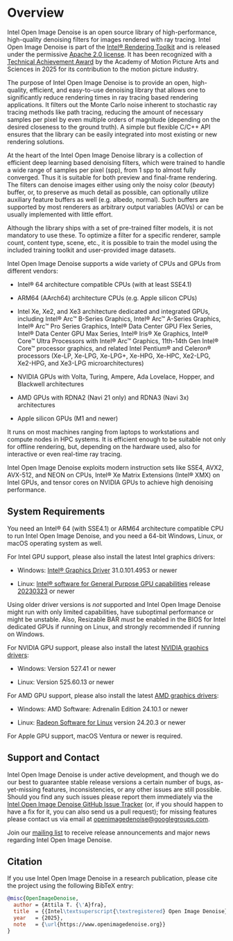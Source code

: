 Overview
========

Intel Open Image Denoise is an open source library of high-performance,
high-quality denoising filters for images rendered with ray tracing.
Intel Open Image Denoise is part of the
[Intel® Rendering Toolkit](https://software.intel.com/en-us/oneapi/render-kit)
and is released under the permissive
[Apache 2.0 license](http://www.apache.org/licenses/LICENSE-2.0). It has been
recognized with a [Technical Achievement Award](https://press.oscars.org/news/14-achievements-be-honored-scientific-and-technical-awardsr)
by the Academy of Motion Picture Arts and Sciences in 2025 for its contribution
to the motion picture industry.

The purpose of Intel Open Image Denoise is to provide an open, high-quality,
efficient, and easy-to-use denoising library that allows one to significantly
reduce rendering times in ray tracing based rendering applications. It filters
out the Monte Carlo noise inherent to stochastic ray tracing methods like path
tracing, reducing the amount of necessary samples per pixel by even multiple
orders of magnitude (depending on the desired closeness to the ground truth).
A simple but flexible C/C++ API ensures that the library can be easily
integrated into most existing or new rendering solutions.

At the heart of the Intel Open Image Denoise library is a collection of
efficient deep learning based denoising filters, which were trained to handle
a wide range of samples per pixel (spp), from 1 spp to almost fully converged.
Thus it is suitable for both preview and final-frame rendering. The filters can
denoise images either using only the noisy color (*beauty*) buffer, or, to
preserve as much detail as possible, can optionally utilize auxiliary feature
buffers as well (e.g. albedo, normal). Such buffers are supported by most
renderers as arbitrary output variables (AOVs) or can be usually implemented
with little effort.

Although the library ships with a set of pre-trained filter models, it is not
mandatory to use these. To optimize a filter for a specific renderer, sample
count, content type, scene, etc., it is possible to train the model using the
included training toolkit and user-provided image datasets.

Intel Open Image Denoise supports a wide variety of CPUs and GPUs from different
vendors:

-   Intel® 64 architecture compatible CPUs (with at least SSE4.1)

-   ARM64 (AArch64) architecture CPUs (e.g. Apple silicon CPUs)

-   Intel Xe, Xe2, and Xe3 architecture dedicated and integrated GPUs, including
    Intel® Arc™ B-Series Graphics, Intel® Arc™ A-Series Graphics,
    Intel® Arc™ Pro Series Graphics, Intel® Data Center GPU Flex Series,
    Intel® Data Center GPU Max Series, Intel® Iris® Xe Graphics, Intel® Core™
    Ultra Processors with Intel® Arc™ Graphics, 11th-14th Gen Intel® Core™
    processor graphics, and related Intel Pentium® and Celeron® processors
    (Xe-LP, Xe-LPG, Xe-LPG+, Xe-HPG, Xe-HPC, Xe2-LPG, Xe2-HPG, and Xe3-LPG
    microarchitectures)

-   NVIDIA GPUs with Volta, Turing, Ampere, Ada Lovelace, Hopper, and
    Blackwell architectures

-   AMD GPUs with RDNA2 (Navi 21 only) and RDNA3 (Navi 3x) architectures

-   Apple silicon GPUs (M1 and newer)

It runs on most machines ranging from laptops to workstations and compute nodes
in HPC systems. It is efficient enough to be suitable not only for offline
rendering, but, depending on the hardware used, also for interactive or even
real-time ray tracing.

Intel Open Image Denoise exploits modern instruction sets like SSE4, AVX2,
AVX-512, and NEON on CPUs, Intel® Xe Matrix Extensions (Intel® XMX) on Intel
GPUs, and tensor cores on NVIDIA GPUs to achieve high denoising performance.


System Requirements
-------------------

You need an Intel® 64 (with SSE4.1) or ARM64 architecture compatible CPU to run
Intel Open Image Denoise, and you need a 64-bit Windows, Linux, or macOS
operating system as well.

For Intel GPU support, please also install the latest Intel graphics drivers:

-   Windows:
    [Intel® Graphics Driver](https://www.intel.com/content/www/us/en/download/726609/intel-arc-iris-xe-graphics-whql-windows.html)
    31.0.101.4953 or newer

-   Linux:
    [Intel® software for General Purpose GPU capabilities](https://dgpu-docs.intel.com/driver/installation.html)
    release [20230323](https://dgpu-docs.intel.com/releases/stable_602_20230323.html)
    or newer

Using older driver versions is *not* supported and Intel Open Image Denoise
might run with only limited capabilities, have suboptimal performance or might
be unstable. Also, Resizable BAR *must* be enabled in the BIOS for Intel
dedicated GPUs if running on Linux, and strongly recommended if running on
Windows.

For NVIDIA GPU support, please also install the latest
[NVIDIA graphics drivers](https://www.nvidia.com/en-us/geforce/drivers/):

-   Windows: Version 527.41 or newer

-   Linux: Version 525.60.13 or newer

For AMD GPU support, please also install the latest
[AMD graphics drivers](https://www.amd.com/en/support):

-   Windows: AMD Software: Adrenalin Edition 24.10.1 or newer

-   Linux: [Radeon Software for Linux](https://www.amd.com/en/support/linux-drivers)
    version 24.20.3 or newer

For Apple GPU support, macOS Ventura or newer is required.

Support and Contact
-------------------

Intel Open Image Denoise is under active development, and though we do our best
to guarantee stable release versions a certain number of bugs, as-yet-missing
features, inconsistencies, or any other issues are still possible. Should you
find any such issues please report them immediately via the
[Intel Open Image Denoise GitHub Issue Tracker](https://github.com/OpenImageDenoise/oidn/issues)
(or, if you should happen to have a fix for it, you can also send us a pull
request); for missing features please contact us via email at
<openimagedenoise@googlegroups.com>.

Join our [mailing list](https://groups.google.com/d/forum/openimagedenoise/) to
receive release announcements and major news regarding Intel Open Image Denoise.


Citation
--------

If you use Intel Open Image Denoise in a research publication, please cite the
project using the following BibTeX entry:

```bibtex
@misc{OpenImageDenoise,
  author = {Attila T. {\'A}fra},
  title  = {{Intel\textsuperscript{\textregistered} Open Image Denoise}},
  year   = {2025},
  note   = {\url{https://www.openimagedenoise.org}}
}
```